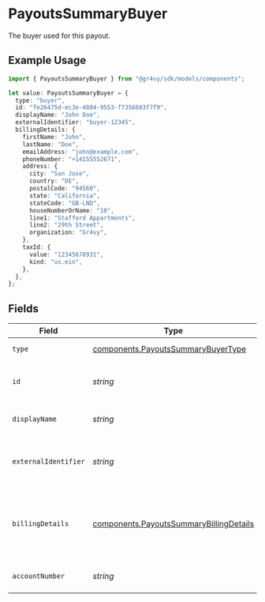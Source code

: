 # PayoutsSummaryBuyer

The buyer used for this payout.

## Example Usage

```typescript
import { PayoutsSummaryBuyer } from "@gr4vy/sdk/models/components";

let value: PayoutsSummaryBuyer = {
  type: "buyer",
  id: "fe26475d-ec3e-4884-9553-f7356683f7f9",
  displayName: "John Doe",
  externalIdentifier: "buyer-12345",
  billingDetails: {
    firstName: "John",
    lastName: "Doe",
    emailAddress: "john@example.com",
    phoneNumber: "+14155552671",
    address: {
      city: "San Jose",
      country: "DE",
      postalCode: "94560",
      state: "California",
      stateCode: "GB-LND",
      houseNumberOrName: "10",
      line1: "Stafford Appartments",
      line2: "29th Street",
      organization: "Gr4vy",
    },
    taxId: {
      value: "12345678931",
      kind: "us.ein",
    },
  },
};
```

## Fields

| Field                                                                                              | Type                                                                                               | Required                                                                                           | Description                                                                                        | Example                                                                                            |
| -------------------------------------------------------------------------------------------------- | -------------------------------------------------------------------------------------------------- | -------------------------------------------------------------------------------------------------- | -------------------------------------------------------------------------------------------------- | -------------------------------------------------------------------------------------------------- |
| `type`                                                                                             | [components.PayoutsSummaryBuyerType](../../models/components/payoutssummarybuyertype.md)           | :heavy_minus_sign:                                                                                 | Always `buyer`.                                                                                    | buyer                                                                                              |
| `id`                                                                                               | *string*                                                                                           | :heavy_minus_sign:                                                                                 | The ID for the buyer.                                                                              | fe26475d-ec3e-4884-9553-f7356683f7f9                                                               |
| `displayName`                                                                                      | *string*                                                                                           | :heavy_minus_sign:                                                                                 | The display name for the buyer.                                                                    | John Doe                                                                                           |
| `externalIdentifier`                                                                               | *string*                                                                                           | :heavy_minus_sign:                                                                                 | The merchant identifier for this buyer.                                                            | buyer-12345                                                                                        |
| `billingDetails`                                                                                   | [components.PayoutsSummaryBillingDetails](../../models/components/payoutssummarybillingdetails.md) | :heavy_minus_sign:                                                                                 | The billing name, address, email, and other fields for this buyer.                                 |                                                                                                    |
| `accountNumber`                                                                                    | *string*                                                                                           | :heavy_minus_sign:                                                                                 | The buyer account number.                                                                          |                                                                                                    |